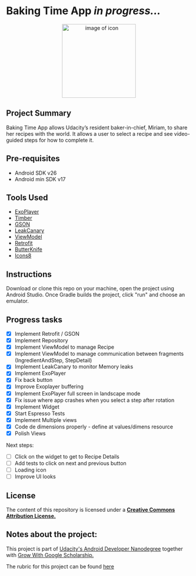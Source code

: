 # Baking Time App _in progress..._

<p align="center"> <img src="https://cdn.rawgit.com/bruno78/baking-time-app/a90fd194/app/src/main/ic_launcher-web.png" width="200" alt="image of icon"></p>

## Project Summary

Baking Time App allows Udacity’s resident baker-in-chief, Miriam, to share her recipes with the world. 
It allows a user to select a recipe and see video-guided steps for how to complete it.

## Pre-requisites

* Android SDK v26
* Android min SDK v17

## Tools Used 

* [ExoPlayer](https://github.com/google/ExoPlayer)
* [Timber](https://github.com/JakeWharton/timber)
* [GSON](https://github.com/google/gson)
* [LeakCanary](https://github.com/square/leakcanary)
* [ViewModel](https://developer.android.com/topic/libraries/architecture/viewmodel) 
* [Retrofit](http://square.github.io/retrofit/)
* [ButterKnife](http://jakewharton.github.io/butterknife/) 
* [Icons8](https://icons8.com/material-icons/)

## Instructions

Download or clone this repo on your machine, open the project using Android Studio. Once Gradle builds
the project, click "run" and choose an emulator.

## Progress tasks

- [x] Implement Retrofit / GSON
- [x] Implement Repository
- [x] Implement ViewModel to manage Recipe
- [x] Implement ViewModel to manage communication between fragments (IngredientAndStep, StepDetail)
- [x] Implement LeakCanary to monitor Memory leaks
- [x] Implement ExoPlayer
- [x] Fix back button 
- [x] Improve Exoplayer buffering
- [x] Implement ExoPlayer full screen in landscape mode
- [x] Fix issue where app crashes when you select a step after rotation
- [x] Implement Widget
- [x] Start Espresso Tests
- [x] Implement Multiple views
- [x] Code de dimensions properly - define at values/dimens resource
- [x] Polish Views

Next steps:

- [ ] Click on the widget to get to Recipe Details
- [ ] Add tests to click on next and previous button 
- [ ] Loading icon 
- [ ] Improve UI looks

## License

The content of this repository is licensed under a **[Creative Commons Attribution License.](https://creativecommons.org/licenses/by/3.0/us/)**

## Notes about the project: 

This project is part of [Udacity's Android Developer Nanodegree](https://www.udacity.com/course/android-developer-nanodegree-by-google--nd801) 
together with [Grow With Google Scholarship.](https://www.udacity.com/grow-with-google)

The rubric for this project can be found [here](https://github.com/bruno78/baking-time-app/blob/master/Rubric.md)
